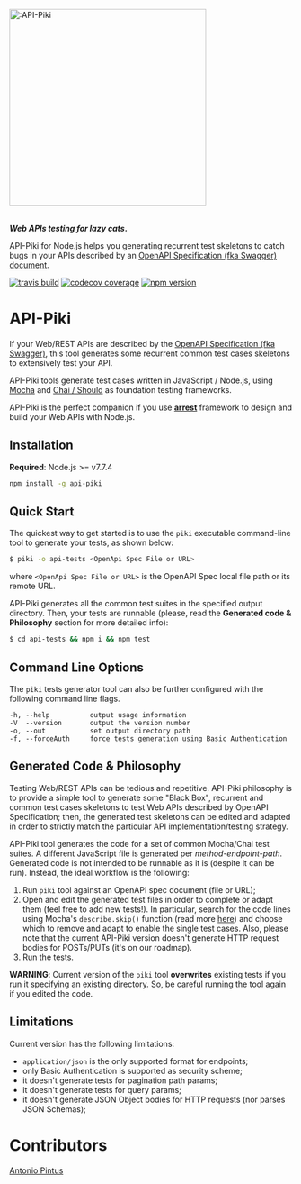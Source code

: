 <br />
<a href="https://github.com/vivocha/api-piki"><img alt=":API-Piki" src="https://www.pintux.it/img/api-piki.png" width=350px/></a>
<br /><br />

**_Web APIs testing for lazy cats_.**<br/>

API-Piki for Node.js helps you generating recurrent test skeletons to catch bugs in your APIs described by an [OpenAPI Specification (fka Swagger) document](http://swagger.io/specification/).


[![travis build](https://img.shields.io/travis/vivocha/api-piki.svg)](https://travis-ci.org/vivocha/api-piki)
[![codecov coverage](https://img.shields.io/codecov/c/github/vivocha/api-piki.svg)](https://codecov.io/gh/vivocha/api-piki)
[![npm version](https://img.shields.io/npm/v/api-piki.svg)](https://www.npmjs.com/package/api-piki)


# API-Piki
If your Web/REST APIs are described by the [OpenAPI Specification (fka Swagger)](http://swagger.io/specification/), this tool generates some recurrent common test cases skeletons to extensively test your API.

API-Piki tools generate test cases written in JavaScript / Node.js, using [Mocha](https://mochajs.org/chai
) and [Chai / Should](http://chaijs.com) as foundation testing frameworks.

API-Piki is the perfect companion if you use **[arrest](https://www.npmjs.com/package/arrest)** framework to design and build your Web APIs with Node.js.


## Installation

**Required**: Node.js >= v7.7.4

```sh
npm install -g api-piki
```

## Quick Start
The quickest way to get started is to use the `piki` executable command-line tool to generate your tests, as shown below:

```bash
$ piki -o api-tests <OpenApi Spec File or URL>
```
where `<OpenApi Spec File or URL>` is the OpenAPI Spec local file path or its remote URL.

API-Piki generates all the common test suites in the specified output directory. Then, your tests are runnable (please, read the **Generated code & Philosophy** section for more detailed info):

```bash
$ cd api-tests && npm i && npm test
```

## Command Line Options

The `piki` tests generator tool can also be further configured with the following command line flags.

    -h, --help          output usage information
    -V  --version       output the version number
    -o, --out           set output directory path   
    -f, --forceAuth     force tests generation using Basic Authentication 


## Generated Code & Philosophy
Testing Web/REST APIs can be tedious and repetitive.
API-Piki philosophy is to provide a simple tool to generate some "Black Box", recurrent and common test cases skeletons to test Web APIs described by OpenAPI Specification; then, the generated test skeletons can be edited and adapted in order to strictly match the particular API implementation/testing strategy.

API-Piki tool generates the code for a set of common Mocha/Chai test suites. A different JavaScript file is generated per _method-endpoint-path_.
Generated code is not intended to be runnable as it is (despite it can be run). Instead, the ideal workflow is the following:

1. Run `piki` tool against an OpenAPI spec document (file or URL);
2. Open and edit the generated test files in order to complete or adapt them (feel free to add new tests!). In particular, search for the code lines using Mocha's `describe.skip()` function (read more [here](https://mochajs.org/#inclusive-tests)) and choose which to remove and adapt to enable the single test cases. Also, please note that the current API-Piki version doesn't generate HTTP request bodies for POSTs/PUTs (it's on our roadmap).
3. Run the tests.

**WARNING**: Current version of the `piki` tool **overwrites** existing tests if you run it specifying an existing directory. So, be careful running the tool again if you edited the code.

## Limitations
Current version has the following limitations:

- `application/json` is the only supported format for endpoints;
- only Basic Authentication is supported as security scheme;
- it doesn't generate tests for pagination path params;
- it doesn't generate tests for query params;
- it doesn't generate JSON Object bodies for HTTP requests (nor parses JSON Schemas);

# Contributors

[Antonio Pintus](https://github.com/pintux) 
